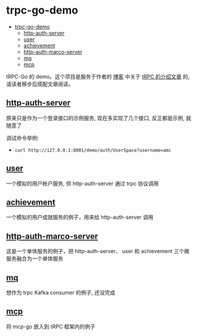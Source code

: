 # trpc-go-demo

- [trpc-go-demo](#trpc-go-demo)
  - [http-auth-server](#http-auth-server)
  - [user](#user)
  - [achievement](#achievement)
  - [http-auth-marco-server](#http-auth-marco-server)
  - [mq](#mq)
  - [mcp](#mcp)


tRPC-Go 的 demo。这个项目是服务于作者的 [博客](https://cloud.tencent.com/developer/user/1307425) 中关于 [tRPC 的介绍文章](https://cloud.tencent.com/developer/search/article-%E8%85%BE%E8%AE%AF%20tRPC-Go%20%E6%95%99%E5%AD%A6%20%E5%90%8E%E5%8F%B0%E5%85%A8%E6%A0%88%E4%B9%8B%E8%B7%AF) 的, 请读者移步后搭配文章阅读。

## [http-auth-server](./app/http-auth-server)

原来只是作为一个登录接口的示例服务, 现在多实现了几个接口, 反正都是示例, 就随意了

调试命令举例:

- `curl http://127.0.0.1:8001/demo/auth/UserSpace?username=amc`

## [user](./app/user)

一个模拟的用户帐户服务, 供 http-auth-server 通过 trpc 协议调用

## [achievement](./app/achievement)

一个模拟的用户成就服务的例子，用来给 http-auth-server 调用

## [http-auth-marco-server](./app/http-auth-marco-server)

这是一个单体服务的例子，把 http-auth-server、 user 和 achievement 三个微服务融合为一个单体服务

## [mq](./app/mq)

想作为 trpc Kafka consumer 的例子, 还没完成

## [mcp](./app/mcp)

将 mcp-go 嵌入到 tRPC 框架内的例子

